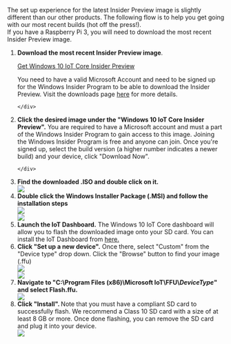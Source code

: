 <div class="row">
  <div class="col-md-6 col-sm-12 col-no-padding">
    <p>The set up experience for the latest Insider Preview image is slightly different than our other products.
    The following flow is to help you get going with our most recent builds (hot off the press!).<br>
    If you have a Raspberry Pi 3, you will need to download the most recent Insider Preview image.
    </p>
  </div>
</div>

<ol class="inline-list">
  <div class="row">
    <div class="col-md-6 col-sm-12 col-no-padding">
      <li value="1"><p><b>Download the most recent Insider Preview image</b>.</p>
    <p><a href="http://go.microsoft.com/fwlink/?LinkId=733603" class="button-blue button-flat"> Get Windows 10 IoT Core Insider Preview </a></p>
    You need to have a valid Microsoft Account and need to be signed up for the Windows Insider Program to be able to download the Insider Preview.
    Visit the downloads page <a href="http://go.microsoft.com/fwlink/p/?linkID=532967" target="_blank">here</a> for more details.</li>
    </div>
    <div class="col-md-6 col-sm-12">

    </div>
   </div>
   
   <div class="row">
    <div class="col-md-6 col-sm-12 col-no-padding">
      <li value="2"><b>Click the desired image under the "Windows 10 IoT Core Insider Preview".</b> You are required to have a Microsoft account and must a part of the Windows Insider Program to gain access to this image. Joining the Windows Insider Program is free and anyone can join.
      Once you're signed up, select the build version (a higher number indicates a newer build) and your device, click "Download Now". </li>
    </div>
    <div class="col-md-6 col-sm-12">

    </div>
   </div>

   <div class="row">
    <div class="col-md-6 col-sm-12 col-no-padding">
      <li value="3"><b>Find the downloaded .ISO and double click on it.</b></li>
    </div>
    <div class="col-md-6 col-sm-12">
      <img src="{{site.baseurl}}/images/manual-setup/manual-step-1.png">
      <br>
    </div>
   </div>
   
   <div class="row">
    <div class="col-md-6 col-sm-12 col-no-padding">
      <li value="4"><b>Double click the Windows Installer Package (.MSI) and follow the installation steps</b></li>
    </div>
    <div class="col-md-6 col-sm-12">
      <img src="{{site.baseurl}}/images/manual-setup/manual-step-2.png">
      <br>
      <img src="{{site.baseurl}}/images/manual-setup/manual-step-3.png">
      <br>
    </div>
   </div>
   
   <div class="row">
    <div class="col-md-6 col-sm-12 col-no-padding">
      <li value="5"><b>Launch the IoT Dashboard.</b> The Windows 10 IoT Core dashboard will allow you to flash the downloaded image onto your SD card. You can install the IoT Dashboard from <a href="http://go.microsoft.com/fwlink/?LinkID=708576" target="_blank">here.</a> </li>     
    </div>
    <div class="col-md-6 col-sm-12">
    </div>
   </div>
   
   <div class="row">
    <div class="col-md-6 col-sm-12 col-no-padding">
      <li value="6"><b>Click "Set up a new device".</b> Once there, select "Custom" from the "Device type" drop down. Click the "Browse" button to find your image (.ffu) </li>
    </div>
    <div class="col-md-6 col-sm-12">
      <img src="{{site.baseurl}}/images/manual-setup/manual-step-5.png">
      <br>
      <img src="{{site.baseurl}}/images/manual-setup/manual-step-6.png">
      <br>
    </div>
   </div>
   
   <div class="row">
    <div class="col-md-6 col-sm-12 col-no-padding">
      <li value="7"><b>Navigate to "C:\Program Files (x86)\Microsoft IoT\FFU\<i>DeviceType</i>" and select Flash.ffu. </b></li>  
    </div>
    <div class="col-md-6 col-sm-12">
      <img src="{{site.baseurl}}/images/manual-setup/manual-step-7.png">
      <br>
    </div>
   </div>
   
   <div class="row">
    <div class="col-md-6 col-sm-12 col-no-padding">
      <li value="8"><b>Click "Install". </b> Note that you must have a compliant SD card to successfully flash. We recommend a Class 10 SD card with a size of at least 8 GB or more. Once done flashing, you can remove the SD card and plug it into your device.</li>  
    </div>
    <div class="col-md-6 col-sm-12">
      <img src="{{site.baseurl}}/images/manual-setup/manual-step-8.png">
      <br>
    </div>
   </div>
</ol>
